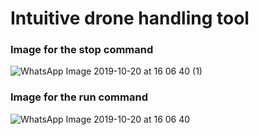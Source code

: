 # Intuitive drone handling tool

### Image for the stop command
![WhatsApp Image 2019-10-20 at 16 06 40 (1)](https://user-images.githubusercontent.com/37306773/67164719-149ac300-f354-11e9-9493-1e1529c8f608.jpeg)

### Image for the run command
![WhatsApp Image 2019-10-20 at 16 06 40](https://user-images.githubusercontent.com/37306773/67164720-16fd1d00-f354-11e9-9944-a338d48476c3.jpeg)
